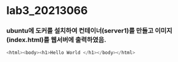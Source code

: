 # lab3_20213066

### ubuntu에 도커를 설치하여 컨테이너(server1)를 만들고 이미지(index.html)를 웹서버에 출력하였음.

```Java
<html><body><h1>Hello World </h1></body></html>
```
